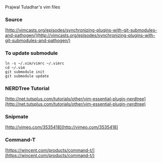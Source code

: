 Prajwal Tuladhar's vim files

### Source

  [http://vimcasts.org/episodes/synchronizing-plugins-with-git-submodules-and-pathogen/](http://vimcasts.org/episodes/synchronizing-plugins-with-git-submodules-and-pathogen/)

### To update submodule

    ln -s ~/.vim/vimrc ~/.vimrc
    cd ~/.vim
    git submodule init
    git submodule update

### NERDTree Tutorial
    
   [http://net.tutsplus.com/tutorials/other/vim-essential-plugin-nerdtree](http://net.tutsplus.com/tutorials/other/vim-essential-plugin-nerdtree)

### Snipmate
    
   [http://vimeo.com/3535418](http://vimeo.com/3535418)

### Command-T
    
   [https://wincent.com/products/command-t/](https://wincent.com/products/command-t/)


